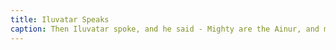 ```yaml
---
title: Iluvatar Speaks
caption: Then Iluvatar spoke, and he said - Mighty are the Ainur, and mightiest among them is Melkor; but that he may know, and all the Ainur, that I am Iluvatar, those things that ye have sung, I will show them forth, that ye may see what ye have done. And thou, Melkor, shalt see that no theme may be played that hath not its uttermost source in me, nor can any alter the music in my despite. For he that attempteth this shall prove but mine instrument in the devising of things more wonderful, which he himself hath not imagined.
---
```

